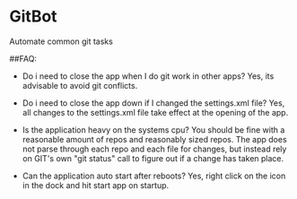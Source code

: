 # GitBot
Automate common git tasks


##FAQ:
- Do i need to close the app when I do git work in other apps? Yes, its advisable to avoid git conflicts.

- Do i need to close the app down if I changed the settings.xml file? Yes, all changes to the settings.xml file take effect at the opening of the app. 

- Is the application heavy on the systems cpu? You should be fine with a reasonable amount of repos and reasonably sized repos. The app does not parse through each repo and each file for changes, but instead rely on GIT's own "git status" call to figure out if a change has taken place.

- Can the application auto start after reboots? Yes, right click on the icon in the dock and hit start app on startup.

